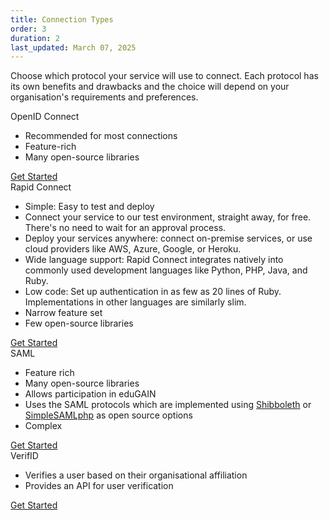 ```yaml
---
title: Connection Types
order: 3
duration: 2
last_updated: March 07, 2025
---
```


Choose which protocol your service will use to connect. Each protocol has its own benefits and drawbacks and the choice will depend on your organisation's requirements and preferences.

<div class="card border-dark mt-4 mb-3">
  <div class="card-header text-white bg-primary">OpenID Connect</div>
    <div class="card-body">
      <ul class="list-group list-group-flush">
        <li class="list-group-item"><i class="fa fa-check-circle" style="color:green"></i> Recommended for most 
connections</li>
        <li class="list-group-item"><i class="fa fa-check-circle" style="color:green"></i> Feature-rich</li>
        <li class="list-group-item"><i class="fa fa-check-circle" style="color:green"></i> Many open-source 
libraries</li>
      </ul>
      <a href="/openid-connect-integration/01-overview" class="btn btn-primary mt-4">Get Started</a>
    </div>
</div>

<div class="card border-dark mb-3">
  <div class="card-header text-white bg-primary">Rapid Connect</div>
  <div class="card-body">
    <ul class="list-group list-group-flush">
      <li class="list-group-item"><i class="fa fa-check-circle" style="color:green"></i> Simple: Easy to test 
and deploy</li>
      <li class="list-group-item"><i class="fa fa-check-circle" style="color:green"></i> Connect your service to our test 
          environment, straight away, for free. There's no need to wait for an approval process.</li>
      <li class="list-group-item"><i class="fa fa-check-circle" style="color:green"></i> Deploy your 
services anywhere: connect on-premise services, or use cloud providers like AWS, Azure, Google, or Heroku.</li>
      <li class="list-group-item"><i class="fa fa-check-circle" style="color:green"></i> Wide language 
support: Rapid Connect integrates natively into commonly used development languages like Python, PHP, Java, and Ruby.
      </li>
      <li class="list-group-item"><i class="fa fa-check-circle" style="color:green"></i> Low code: Set up 
authentication in as few as 20 lines of Ruby. Implementations in other languages are similarly slim.
      </li>
      <li class="list-group-item"><i class="fa fa-ban" style="color:red"></i> Narrow feature set
      </li>
      <li class="list-group-item"><i class="fa fa-ban" style="color:red"></i> Few open-source libraries
      </li>
    </ul>
    <a href="/rapid-connect-integration/01-overview" class="btn btn-primary mt-4">Get Started</a>
  </div>
</div>

<div class="card border-dark mt-4 mb-3">
  <div class="card-header text-white bg-primary">SAML</div>
    <div class="card-body">
      <ul class="list-group list-group-flush">
        <li class="list-group-item"><i class="fa fa-check-circle" style="color:green"></i> Feature rich</li>
        <li class="list-group-item"><i class="fa fa-check-circle" style="color:green"></i> Many open-source 
libraries</li>
        <li class="list-group-item"><i class="fa fa-check-circle" style="color:green"></i> Allows participation in 
eduGAIN</li>
        <li class="list-group-item"><i class="fa fa-check-circle" style="color:green"></i> Uses the SAML 
protocols which are implemented using <a href="https://www.shibboleth.net/">Shibboleth</a> or <a href="https://simplesamlphp.org/">SimpleSAMLphp</a> as open source options</li>
        <li class="list-group-item"><i class="fa fa-ban" style="color:red"></i> Complex</li>
      </ul>
      <a href="/saml-integration/01-overview" class="btn btn-primary mt-4">Get Started</a>
    </div>
</div>

<div class="card border-dark mt-4 mb-3">
  <div class="card-header text-white bg-primary">VerifID</div>
    <div class="card-body">
      <ul class="list-group list-group-flush">
        <li class="list-group-item"><i class="fa fa-check-circle" style="color:green"></i> Verifies a user based on their organisational affiliation</li>
        <li class="list-group-item"><i class="fa fa-check-circle" style="color:green"></i> Provides an API for user verification</li>
      </ul>
      <a href="/verifid-integration/01-overview" class="btn btn-primary mt-4">Get Started</a>
    </div>
</div>